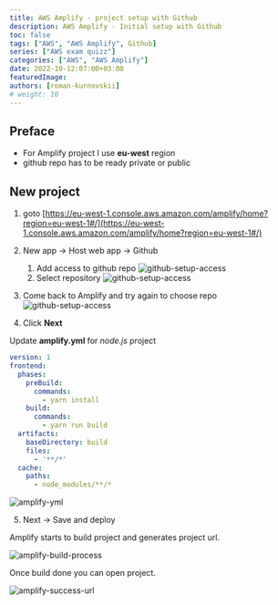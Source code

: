 ```yaml
---
title: AWS Amplify - project setup with Github
description: AWS Amplify - Initial setup with Github
toc: false
tags: ["AWS", "AWS Amplify", Github]
series: ["AWS exam quizz"]
categories: ["AWS", "AWS Amplify"]
date: 2022-10-12:07:00+03:00
featuredImage: 
authors: [roman-kurnovskii]
# weight: 10
---
```


## Preface

- For Amplify project I use **eu-west** region
- github repo has to be ready private or public

## New project

1. goto [https://eu-west-1.console.aws.amazon.com/amplify/home?region=eu-west-1#/](https://eu-west-1.console.aws.amazon.com/amplify/home?region=eu-west-1#/)

2. New app → Host web app → Github
    1. Add access to github repo
![github-setup-access](../img/github-setup-access.png)
    1. Select repository
![github-setup-access](../img/github-setup-access-select-repo.png)

3. Come back to Amplify and try again to choose repo
![github-setup-access](../img/amplify-setup-access-select-repo.png)

4. Click **Next**

Update **amplify.yml** for *node.js* project

```yaml
version: 1
frontend:
  phases:
    preBuild:
      commands:
        - yarn install
    build:
      commands:
        - yarn run build
  artifacts:
    baseDirectory: build
    files:
      - '**/*'
  cache:
    paths:
      - node_modules/**/*
```

![amplify-yml](../img/amplify-yml.jpg)

5. Next → Save and deploy

Amplify starts to build project and generates project url.

![amplify-build-process](../img/amplify-build-process.png)

Once build done you can open project.

![amplify-success-url](../img/amplify-success-url.png)